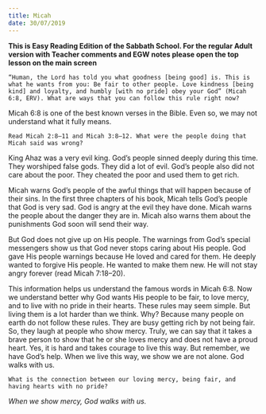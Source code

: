 ```yaml
---
title: Micah
date: 30/07/2019
---
```


**This is Easy Reading Edition of the Sabbath School. For the regular Adult version with Teacher comments and EGW notes please open the top lesson on the main screen**

`“Human, the Lord has told you what goodness [being good] is. This is what he wants from you: Be fair to other people. Love kindness [being kind] and loyalty, and humbly [with no pride] obey your God” (Micah 6:8, ERV). What are ways that you can follow this rule right now?`

Micah 6:8 is one of the best known verses in the Bible. Even so, we may not understand what it fully means. 

`Read Micah 2:8–11 and Micah 3:8–12. What were the people doing that Micah said was wrong?`

King Ahaz was a very evil king. God’s people sinned deeply during this time. They worshiped false gods. They did a lot of evil. God’s people also did not care about the poor. They cheated the poor and used them to get rich.

Micah warns God’s people of the awful things that will happen because of their sins. In the first three chapters of his book, Micah tells God’s people that God is very sad. God is angry at the evil they have done. Micah warns the people about the danger they are in. Micah also warns them about the punishments God soon will send their way. 

But God does not give up on His people. The warnings from God’s special messengers show us that God never stops caring about His people. God gave His people warnings because He loved and cared for them. He deeply wanted to forgive His people. He wanted to make them new. He will not stay angry forever (read Micah 7:18–20).

This information helps us understand the famous words in Micah 6:8. Now we understand better why God wants His people to be fair, to love mercy, and to live with no pride in their hearts. These rules may seem simple. But living them is a lot harder than we think. Why? Because many people on earth do not follow these rules. They are busy getting rich by not being fair. So, they laugh at people who show mercy. Truly, we can say that it takes a brave person to show that he or she loves mercy and does not have a proud heart. Yes, it is hard and takes courage to live this way. But remember, we have God’s help. When we live this way, we show we are not alone. God walks with us. 

`What is the connection between our loving mercy, being fair, and having hearts with no pride?`

*When we show mercy, God walks with us.*